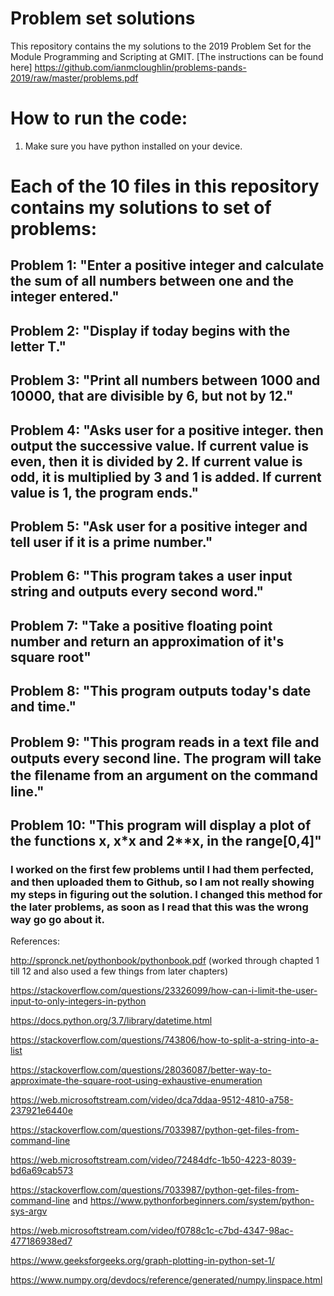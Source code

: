 # Problem set solutions


This repository contains the my solutions to the 2019 Problem Set for the Module Programming and Scripting at GMIT.
[The instructions can be found here] https://github.com/ianmcloughlin/problems-pands-2019/raw/master/problems.pdf

# How to run the code:

1. Make sure you have python installed on your device.

# Each of the 10 files in this repository contains my solutions to set of problems:

## Problem 1: "Enter a positive integer and calculate the sum of all numbers between one and the integer entered."
## Problem 2: "Display if today begins with the letter T."
## Problem 3: "Print all numbers between 1000 and 10000, that are divisible by 6, but not by 12."
## Problem 4: "Asks user for a positive integer. then output the successive value. If current value is even, then it is divided by 2. If current value is odd, it is multiplied by 3 and 1 is added. If current value is 1, the program ends."
## Problem 5: "Ask user for a positive integer and tell user if it is a prime number."
## Problem 6: "This program takes a user input string and outputs every second word."
## Problem 7: "Take a positive floating point number and return an approximation of it's square root"
## Problem 8: "This program outputs today's date and time."
## Problem 9: "This program reads in a text ﬁle and outputs every second line. The program will take the ﬁlename from an argument on the command line."
## Problem 10: "This program will display a plot of the functions x, x*x and 2**x, in the range[0,4]"



### I worked on the first few problems until I had them perfected, and then uploaded them to Github, so I am not really showing my steps in figuring out the solution. I changed this method for the later problems, as soon as I read that this was the wrong way go go about it.


References: 

http://spronck.net/pythonbook/pythonbook.pdf (worked through chapted 1 till 12 and also used a few things from later chapters)

https://stackoverflow.com/questions/23326099/how-can-i-limit-the-user-input-to-only-integers-in-python

https://docs.python.org/3.7/library/datetime.html

https://stackoverflow.com/questions/743806/how-to-split-a-string-into-a-list

https://stackoverflow.com/questions/28036087/better-way-to-approximate-the-square-root-using-exhaustive-enumeration

https://web.microsoftstream.com/video/dca7ddaa-9512-4810-a758-237921e6440e

https://stackoverflow.com/questions/7033987/python-get-files-from-command-line

https://web.microsoftstream.com/video/72484dfc-1b50-4223-8039-bd6a69cab573

https://stackoverflow.com/questions/7033987/python-get-files-from-command-line and https://www.pythonforbeginners.com/system/python-sys-argv

https://web.microsoftstream.com/video/f0788c1c-c7bd-4347-98ac-477186938ed7

https://www.geeksforgeeks.org/graph-plotting-in-python-set-1/

https://www.numpy.org/devdocs/reference/generated/numpy.linspace.html
